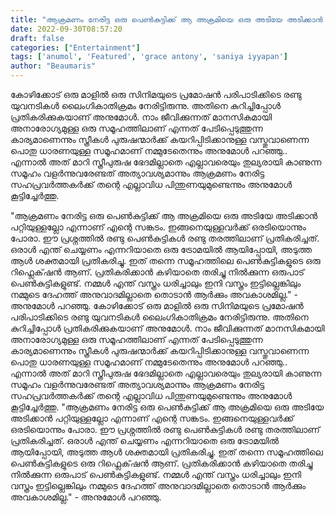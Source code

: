 ```yaml
---
title: "ആക്രമണം നേരിട്ട ഒരു പെൺകുട്ടിക്ക് ആ അക്രമിയെ ഒരു അടിയേ അടിക്കാൻ പറ്റിയുള്ളല്ലോ എന്നാണ് എന്റെ സങ്കടം"
date: 2022-09-30T08:57:20
draft: false
categories: ["Entertainment"]
tags: ['anumol', 'Featured', 'grace antony', 'saniya iyyapan']
author: "Beaumaris"
---
```


കോഴിക്കോട് ഒരു മാളിൽ ഒരു സിനിമയുടെ പ്രമോഷൻ പരിപാടിക്കിടെ രണ്ടു യുവനടികൾ ലൈംഗികാതിക്രമം നേരിട്ടിരുന്നു. അതിനെ കുറിച്ചിപ്പോൾ പ്രതികരിക്കുകയാണ് അനുമോൾ. നാം ജീവിക്കുന്നത് മാനസികമായി അനാരോഗ്യമുള്ള ഒരു സമൂഹത്തിലാണ് എന്നത് പേടിപ്പെടുത്തുന്ന കാര്യമാണെന്നും സ്ത്രീകൾ പുരുഷന്മാർക്ക് കയറിപ്പിടിക്കാനുള്ള വസ്തുവാണെന്ന പൊതു ധാരണയുള്ള സമൂഹമാണ് നമ്മുടേതെന്നും അനുമോൾ പറഞ്ഞു.. എന്നാൽ അത് മാറി സ്ത്രീപുരുഷ ഭേദമില്ലാതെ എല്ലാവരെയും തുല്യരായി കാണുന്ന സമൂഹം വളർന്നുവരേണ്ടത് അത്യാവശ്യമാന്നും ആക്രമണം നേരിട്ട സഹപ്രവർത്തകർക്ക് തന്റെ എല്ലാവിധ പിന്തുണയുമുണ്ടെന്നും അനുമോൾ കൂട്ടിച്ചേർത്തു.

"ആക്രമണം നേരിട്ട ഒരു പെൺകുട്ടിക്ക് ആ അക്രമിയെ ഒരു അടിയേ അടിക്കാൻ പറ്റിയുള്ളല്ലോ എന്നാണ് എന്റെ സങ്കടം. ഇങ്ങനെയുള്ളവർക്ക് ഒരടിയൊന്നും പോരാ. ഈ പ്രശ്നത്തിൽ രണ്ടു പെൺകുട്ടികൾ രണ്ടു തരത്തിലാണ് പ്രതികരിച്ചത്. ഒരാൾ എന്ത് ചെയ്യണം എന്നറിയാതെ ഒരു ട്രോമയിൽ ആയിപ്പോയി, അടുത്ത ആൾ ശക്തമായി പ്രതികരിച്ചു. ഇത് തന്നെ സമൂഹത്തിലെ പെൺകുട്ടികളുടെ ഒരു റിഫ്ലെക്‌ഷൻ ആണ്. പ്രതികരിക്കാൻ കഴിയാതെ തരിച്ചു നിൽക്കുന്ന ഒരുപാട് പെൺകുട്ടികളുണ്ട്. നമ്മൾ എന്ത് വസ്ത്രം ധരിച്ചാലും ഇനി വസ്ത്രം ഇട്ടില്ലെങ്കിലും നമ്മുടെ ദേഹത്ത് അനുവാദമില്ലാതെ തൊടാൻ ആർക്കും അവകാശമില്ല." - അനുമോൾ പറഞ്ഞു.
കോഴിക്കോട് ഒരു മാളിൽ ഒരു സിനിമയുടെ പ്രമോഷൻ പരിപാടിക്കിടെ രണ്ടു യുവനടികൾ ലൈംഗികാതിക്രമം നേരിട്ടിരുന്നു. അതിനെ കുറിച്ചിപ്പോൾ പ്രതികരിക്കുകയാണ് അനുമോൾ. നാം ജീവിക്കുന്നത് മാനസികമായി അനാരോഗ്യമുള്ള ഒരു സമൂഹത്തിലാണ് എന്നത് പേടിപ്പെടുത്തുന്ന കാര്യമാണെന്നും സ്ത്രീകൾ പുരുഷന്മാർക്ക് കയറിപ്പിടിക്കാനുള്ള വസ്തുവാണെന്ന പൊതു ധാരണയുള്ള സമൂഹമാണ് നമ്മുടേതെന്നും അനുമോൾ പറഞ്ഞു.. എന്നാൽ അത് മാറി സ്ത്രീപുരുഷ ഭേദമില്ലാതെ എല്ലാവരെയും തുല്യരായി കാണുന്ന സമൂഹം വളർന്നുവരേണ്ടത് അത്യാവശ്യമാന്നും ആക്രമണം നേരിട്ട സഹപ്രവർത്തകർക്ക് തന്റെ എല്ലാവിധ പിന്തുണയുമുണ്ടെന്നും അനുമോൾ കൂട്ടിച്ചേർത്തു. "ആക്രമണം നേരിട്ട ഒരു പെൺകുട്ടിക്ക് ആ അക്രമിയെ ഒരു അടിയേ അടിക്കാൻ പറ്റിയുള്ളല്ലോ എന്നാണ് എന്റെ സങ്കടം. ഇങ്ങനെയുള്ളവർക്ക് ഒരടിയൊന്നും പോരാ. ഈ പ്രശ്നത്തിൽ രണ്ടു പെൺകുട്ടികൾ രണ്ടു തരത്തിലാണ് പ്രതികരിച്ചത്. ഒരാൾ എന്ത് ചെയ്യണം എന്നറിയാതെ ഒരു ട്രോമയിൽ ആയിപ്പോയി, അടുത്ത ആൾ ശക്തമായി പ്രതികരിച്ചു. ഇത് തന്നെ സമൂഹത്തിലെ പെൺകുട്ടികളുടെ ഒരു റിഫ്ലെക്‌ഷൻ ആണ്. പ്രതികരിക്കാൻ കഴിയാതെ തരിച്ചു നിൽക്കുന്ന ഒരുപാട് പെൺകുട്ടികളുണ്ട്. നമ്മൾ എന്ത് വസ്ത്രം ധരിച്ചാലും ഇനി വസ്ത്രം ഇട്ടില്ലെങ്കിലും നമ്മുടെ ദേഹത്ത് അനുവാദമില്ലാതെ തൊടാൻ ആർക്കും അവകാശമില്ല." - അനുമോൾ പറഞ്ഞു.
